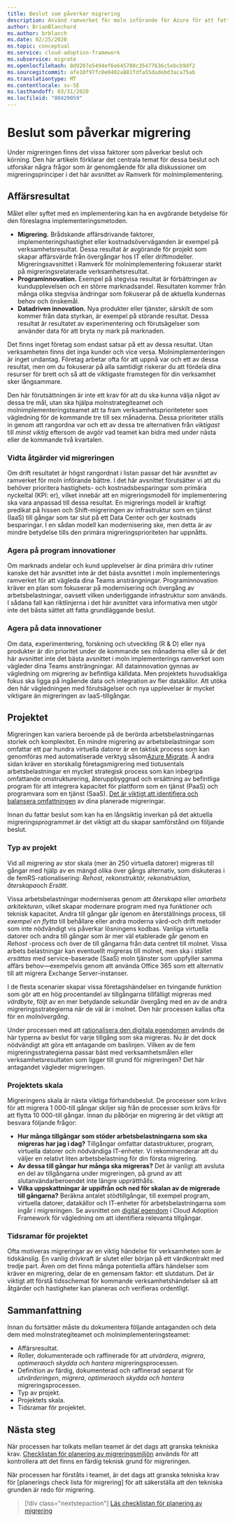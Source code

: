 ```yaml
---
title: Beslut som påverkar migrering
description: Använd ramverket för moln införande för Azure för att fatta lämpliga beslut och välja körnings aktiviteter som har stöd för en lyckad migrering.
author: BrianBlanchard
ms.author: brblanch
ms.date: 02/25/2020
ms.topic: conceptual
ms.service: cloud-adoption-framework
ms.subservice: migrate
ms.openlocfilehash: 8d9207e5494ef6e645780c35477636c5ebcb9df2
ms.sourcegitcommit: afe10f97fc0e0402a881fdfa55dadebd3aca75ab
ms.translationtype: MT
ms.contentlocale: sv-SE
ms.lasthandoff: 03/31/2020
ms.locfileid: "80429059"
---
```

<!-- cSpell:ignore migrateable -->

# <a name="decisions-that-affect-migration"></a>Beslut som påverkar migrering

Under migreringen finns det vissa faktorer som påverkar beslut och körning. Den här artikeln förklarar det centrala temat för dessa beslut och utforskar några frågor som är genomgående för alla diskussioner om migreringsprinciper i det här avsnittet av Ramverk för molnimplementering.

## <a name="business-outcomes"></a>Affärsresultat

Målet eller syftet med en implementering kan ha en avgörande betydelse för den föreslagna implementeringsmetoden.

- **Migrering.** Brådskande affärsdrivande faktorer, implementeringshastighet eller kostnadsöverväganden är exempel på verksamhetsresultat. Dessa resultat är avgörande för projekt som skapar affärsvärde från övergångar hos IT eller driftmodeller. Migreringsavsnittet i Ramverk för molnimplementering fokuserar starkt på migreringsrelaterade verksamhetsresultat.
- **Programinnovation.** Exempel på stegvisa resultat är förbättringen av kundupplevelsen och en större marknadsandel. Resultaten kommer från många olika stegvisa ändringar som fokuserar på de aktuella kundernas behov och önskemål.
- **Datadriven innovation.** Nya produkter eller tjänster, särskilt de som kommer från data styrkan, är exempel på störande resultat. Dessa resultat är resultatet av experimentering och förutsägelser som använder data för att bryta ny mark på marknaden.

Det finns inget företag som endast satsar på ett av dessa resultat. Utan verksamheten finns det inga kunder och vice versa. Molnimplementeringen är inget undantag. Företag arbetar ofta för att uppnå var och ett av dessa resultat, men om du fokuserar på alla samtidigt riskerar du att fördela dina resurser för brett och så att de viktigaste framstegen för din verksamhet sker långsammare.

Den här förutsättningen är inte ett krav för att du ska kunna välja något av dessa tre mål, utan ska hjälpa molnstrategiteamet och molnimplementeringsteamet att ta fram verksamhetsprioriteteter som vägledning för de kommande tre till sex månaderna. Dessa prioriteter ställs in genom att rangordna var och ett av dessa tre alternativen från *viktigast* till *minst viktig* eftersom de avgör vad teamet kan bidra med under nästa eller de kommande två kvartalen.

### <a name="act-on-migration-outcomes"></a>Vidta åtgärder vid migreringen

Om drift resultatet är högst rangordnat i listan passar det här avsnittet av ramverket för moln införande bättre. I det här avsnittet förutsätter vi att du behöver prioritera hastighets- och kostnadsbesparingar som primära nyckeltal (KPI: er), vilket innebär att en migreringsmodell för implementering ska vara anpassad till dessa resultat. En migrerings modell är kraftigt predikat på hissen och Shift-migreringen av infrastruktur som en tjänst (IaaS) till gångar som tar slut på ett Data Center och ger kostnads besparingar. I en sådan modell kan modernisering ske, men detta är av mindre betydelse tills den primära migreringsprioriteten har uppnåtts.

### <a name="act-on-application-innovations"></a>Agera på program innovationer

Om marknads andelar och kund upplevelser är dina primära driv rutiner kanske det här avsnittet inte är det bästa avsnittet i moln implementerings ramverket för att vägleda dina Teams ansträngningar. Programinnovation kräver en plan som fokuserar på modernisering och övergång av arbetsbelastningar, oavsett vilken underliggande infrastruktur som används. I sådana fall kan riktlinjerna i det här avsnittet vara informativa men utgör inte det bästa sättet att fatta grundläggande beslut.

### <a name="act-on-data-innovations"></a>Agera på data innovationer

Om data, experimentering, forskning och utveckling (R & D) eller nya produkter är din prioritet under de kommande sex månaderna eller så är det här avsnittet inte det bästa avsnittet i moln implementerings ramverket som vägleder dina Teams ansträngningar. All datainnovation gynnas av vägledning om migrering av befintliga källdata. Men projektets huvudsakliga fokus ska ligga på ingående data och integration av fler datakällor. Att utöka den här vägledningen med förutsägelser och nya upplevelser är mycket viktigare än migreringen av IaaS-tillgångar.

## <a name="effort"></a>Projektet

Migreringen kan variera beroende på de berörda arbetsbelastningarnas storlek och komplexitet. En mindre migrering av arbetsbelastningar som omfattar ett par hundra virtuella datorer är en taktisk process som kan genomföras med automatiserade verktyg såsom[Azure Migrate](https://docs.microsoft.com/azure/migrate/migrate-overview). Å andra sidan kräver en storskalig företagsmigrering med tiotusentals arbetsbelastningar en mycket strategisk process som kan inbegripa omfattande omstrukturering, återuppbyggnad och ersättning av befintliga program för att integrera kapacitet för plattform som en tjänst (PaaS) och programvara som en tjänst (SaaS). [Det är viktigt att identifiera och balansera omfattningen](../../../strategy/balance-the-portfolio.md) av dina planerade migreringar.

Innan du fattar beslut som kan ha en långsiktig inverkan på det aktuella migreringsprogrammet är det viktigt att du skapar samförstånd om följande beslut.

### <a name="effort-type"></a>Typ av projekt

Vid all migrering av stor skala (mer än 250 virtuella datorer) migreras till gångar med hjälp av en mängd olika över gångs alternativ, som diskuteras i de femRS-rationalisering: *Rehost*, *rekonstruktör, rekonstruktion, återskapa*och *Ersätt*.

Vissa arbetsbelastningar moderniseras genom att *återskapa* eller *omarbeta arkitekturen*, vilket skapar modernare program med nya funktioner och teknisk kapacitet. Andra till gångar går igenom en återställnings process, till *exempel en flytta* till behållare eller andra moderna värd-och drift metoder som inte nödvändigt vis påverkar lösningens kodbas. Vanliga virtuella datorer och andra till gångar som är mer väl etablerade går genom en *Rehost* -process och över de till gångarna från data centret till molnet. Vissa arbets belastningar kan eventuellt migreras till molnet, men ska i stället *ersättas* med service-baserade (SaaS) moln tjänster som uppfyller samma affärs behov&mdash;exempelvis genom att använda Office 365 som ett alternativ till att migrera Exchange Server-instanser.

I de flesta scenarier skapar vissa företagshändelser en tvingande funktion som gör att en hög procentandel av tillgångarna tillfälligt migreras med *värdbyte*, följt av en mer betydande sekundär övergång med en av de andra migreringsstrategierna när de väl är i molnet. Den här processen kallas ofta för en *molnövergång*.

Under processen med att [rationalisera den digitala egendomen](../../../digital-estate/calculate.md) används de här typerna av beslut för varje tillgång som ska migreras. Nu är det dock nödvändigt att göra ett antagande om baslinjen. Vilken av de fem migreringsstrategierna passar bäst med verksamhetsmålen eller verksamhetsresultaten som ligger till grund för migreringen? Det här antagandet vägleder migreringen.

### <a name="effort-scale"></a>Projektets skala

Migreringens skala är nästa viktiga förhandsbeslut. De processer som krävs för att migrera 1 000-till gångar skiljer sig från de processer som krävs för att flytta 10 000-till gångar. Innan du påbörjar en migrering är det viktigt att besvara följande frågor:

- **Hur många tillgångar som stöder arbetsbelastningarna som ska migreras har jag i dag?** Tillgångar omfattar datastrukturer, program, virtuella datorer och nödvändiga IT-enheter. Vi rekommenderar att du väljer en relativt liten arbetsbelastning för din första migrering.
- **Av dessa till gångar hur många ska migreras?** Det är vanligt att avsluta en del av tillgångarna under migreringen, på grund av att slutanvändarberoendet inte längre upprätthålls.
- **Vilka uppskattningar är uppifrån och ned för skalan av de migrerade till gångarna?** Beräkna antalet stödtillgångar, till exempel program, virtuella datorer, datakällor och IT-enheter för arbetsbelastningarna som ingår i migreringen. Se avsnittet om [digital egendom](../../../digital-estate/index.md) i Cloud Adoption Framework för vägledning om att identifiera relevanta tillgångar.

### <a name="effort-timing"></a>Tidsramar för projektet

Ofta motiveras migreringar av en viktig händelse för verksamheten som är tidskänslig. En vanlig drivkraft är slutet eller början på ett värdkontrakt med tredje part. Även om det finns många potentiella affärs händelser som kräver en migrering, delar de en gemensam faktor: ett slutdatum. Det är viktigt att förstå tidsschemat för kommande verksamhetshändelser så att åtgärder och hastigheter kan planeras och verifieras ordentligt.

## <a name="recap"></a>Sammanfattning

Innan du fortsätter måste du dokumentera följande antaganden och dela dem med molnstrategiteamet och molnimplementeringsteamet:

- Affärsresultat.
- Roller, dokumenterade och raffinerade för att *utvärdera*, *migrera*, *optimera*och *skydda och hantera* migreringsprocessen.
- Definition av färdig, dokumenterad och raffinerad separat för *utvärderingen*, *migrera*, *optimera*och *skydda och hantera* migreringsprocessen.
- Typ av projekt.
- Projektets skala.
- Tidsramar för projektet.

## <a name="next-steps"></a>Nästa steg

När processen har tolkats mellan teamet är det dags att granska tekniska krav. [Checklistan för planering av migreringsmiljön](./planning-checklist.md) används för att kontrollera att det finns en färdig teknisk grund för migreringen.

När processen har förståts i teamet, är det dags att granska tekniska krav för [planerings check lista för migrering] för att säkerställa att den tekniska grunden är redo för migrering.

> [!div class="nextstepaction"]
> [Läs checklistan för planering av migrering](./planning-checklist.md)
